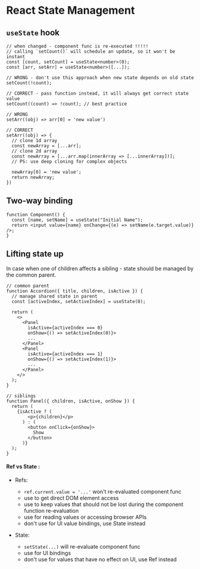 # React State Management

## `useState` hook

```tsx
// when changed - component func is re-executed !!!!!
// calling `setCount()` will schedule an update, so it won't be instant
const [count, setCount] = useState<number>(0);
const [arr, setArr] = useState<number>([...]);

// WRONG - don't use this approach when new state depends on old state
setCount(!count);

// CORRECT - pass function instead, it will always get correct state value
setCount((count) => !count); // best practice

// WRONG
setArr((obj) => arr[0] = 'new value')

// CORRECT
setArr((obj) => {
  // clone 1d array
  const newArray = [...arr];
  // clone 2d array
  const newArray = [...arr.map(innerArray => [...innerArray])];
  // PS: use deep cloning for complex objects

  newArray[0] = 'new value';
  return newArray;
})
```

## Two-way binding

```tsx
function Component() {
  const [name, setName] = useState("Initial Name");
  return <input value={name} onChange={(e) => setName(e.target.value)} />;
}
```

## Lifting state up

In case when one of children affects a sibling - state should be managed by the common parent.

```tsx
// common parent
function Accordion({ title, children, isActive }) {
  // manage shared state in parent
  const [activeIndex, setActiveIndex] = useState(0);

  return (
    <>
      <Panel
        isActive={activeIndex === 0}
        onShow={() => setActiveIndex(0)}>
        ...
      </Panel>
      <Panel
        isActive={activeIndex === 1}
        onShow={() => setActiveIndex(1)}>
        ...
      </Panel>
    </>
  );
}

// siblings
function Panel({ children, isActive, onShow }) {
  return (
    {isActive ? (
        <p>{children}</p>
      ) : (
        <button onClick={onShow}>
          Show
        </button>
      )}
  );
}
```

#### Ref vs State :

- Refs:

  - `ref.current.value = '...'` won't re-evaluated component func
  - use to get direct DOM element access
  - use to keep values that should not be lost during the component function re-evaluation
  - use for reading values or accessing browser APIs
  - don't use for UI value bindings, use State instead

- State:
  - `setState(...)` will re-evaluate component func
  - use for UI bindings
  - don't use for values that have no effect on UI, use Ref instead
